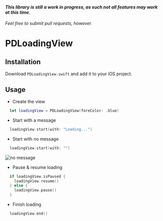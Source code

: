 #### _This library is still a work in progress, as such not all features may work at this time._
_Feel free to submit pull requests, however._

# PDLoadingView

## Installation

Download `PDLoadingView.swift` and add it to your iOS project.

## Usage

* Create the view
``` swift
  let loadingView = PDLoadingView(foreColor: .blue)
```

* Start with a message
``` swift
  loadingView.start(with: "Loading...")
```

* Start with no message
``` swift
  loadingView.start(with: "")
```

![no message](https://media.giphy.com/media/xUPGcInptzpKGyS9Mc/giphy.gif)

* Pause & resume loading
``` swift
  if loadingView.isPaused {
    loadingView.resume()
  } else {
    loadingView.pause()
  }
```

* Finish loading
``` swift
  loadingView.end()
```
